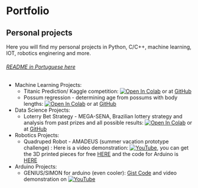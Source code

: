 # Portfolio
## Personal projects
Here you will find my personal projects in Python, C/C++, machine learning, IOT, robotics enginering and more.
###### [README in Portuguese here](https://github.com/MathLou/Portfolio---personal-projects/blob/main/README_portugu%C3%AAs.md)
* Machine Learning Projects:
  * Titanic Prediction/ Kaggle competition: [![Open In Colab](https://colab.research.google.com/assets/colab-badge.svg)](https://colab.research.google.com/drive/1JplhnKgDFo93wqGYIU87cqaWwJc_mUQz#scrollTo=IWcdc_oyTOn3) or at [GitHub](https://github.com/MathLou/Portfolio---personal-projects/blob/main/Titanic_Machine_Learning_from_Disaster-%20Kaggle%20Competition.ipynb)
  * Possum regression - determining age from possums with body lengths:  [![Open In Colab](https://colab.research.google.com/assets/colab-badge.svg)](https://colab.research.google.com/drive/1dpm7HSp94cO9QnyLrSipMUZJ9fJqZtvC#scrollTo=tx8kDI5T2OTw) or at [GitHub](https://github.com/MathLou/Portfolio---personal-projects/blob/main/Possum_Regression.ipynb)
* Data Science Projects:
  * Loterry Bet Strategy - MEGA-SENA, Brazilian lottery strategy and analysis from past prizes and all possible results:  [![Open In Colab](https://colab.research.google.com/assets/colab-badge.svg)](https://colab.research.google.com/drive/1ZoWAIdD0GHPAO_2TYmUK-hAqIISO2SNE#scrollTo=gP7RaU3G3ZX8)  or at [GitHub](https://github.com/MathLou/Portfolio---personal-projects/blob/main/MEGA_SENA_e_as_somas_frequentes%20(1).ipynb)
* Robotics Projects: 
  * Quadruped Robot - AMADEUS (summer vacation prototype challenge) : Here is a video demonstration: [![YouTube](https://img.shields.io/badge/YouTube-%23FF0000.svg?style=for-the-badge&logo=YouTube&logoColor=white)](https://www.youtube.com/watch?v=9nj9WvwL3t4), you can get the 3D printed pieces for free [HERE](https://www.thingiverse.com/thing:5824112) and the code for Arduino is [HERE](https://github.com/MathLou/Portfolio---personal-projects/blob/main/Amadeus_CODE.c)
* Arduino Projects: 
  * GENIUS/SIMON for arduino (even cooler): [Gist Code](https://gist.github.com/MathLou/47e0642d71056d93d40f8b1b32f16ae1) and video demonstration on [![YouTube](https://img.shields.io/badge/YouTube-%23FF0000.svg?style=for-the-badge&logo=YouTube&logoColor=white)](https://www.youtube.com/watch?v=o17n-4V4xE0)
